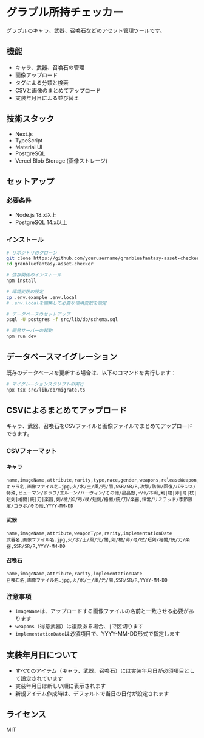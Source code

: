 # グラブル所持チェッカー

グラブルのキャラ、武器、召喚石などのアセット管理ツールです。

## 機能

- キャラ、武器、召喚石の管理
- 画像アップロード
- タグによる分類と検索
- CSVと画像のまとめてアップロード
- 実装年月日による並び替え

## 技術スタック

- Next.js
- TypeScript
- Material UI
- PostgreSQL
- Vercel Blob Storage (画像ストレージ)

## セットアップ

### 必要条件

- Node.js 18.x以上
- PostgreSQL 14.x以上

### インストール

```bash
# リポジトリのクローン
git clone https://github.com/yourusername/granbluefantasy-asset-checker.git
cd granbluefantasy-asset-checker

# 依存関係のインストール
npm install

# 環境変数の設定
cp .env.example .env.local
# .env.localを編集して必要な環境変数を設定

# データベースのセットアップ
psql -U postgres -f src/lib/db/schema.sql

# 開発サーバーの起動
npm run dev
```

## データベースマイグレーション

既存のデータベースを更新する場合は、以下のコマンドを実行します：

```bash
# マイグレーションスクリプトの実行
npx tsx src/lib/db/migrate.ts
```

## CSVによるまとめてアップロード

キャラ、武器、召喚石をCSVファイルと画像ファイルでまとめてアップロードできます。

### CSVフォーマット

#### キャラ
```csv
name,imageName,attribute,rarity,type,race,gender,weapons,releaseWeapon,obtainMethod,implementationDate
キャラ名,画像ファイル名.jpg,火/水/土/風/光/闇,SSR/SR/R,攻撃/防御/回復/バランス/特殊,ヒューマン/ドラフ/エルーン/ハーヴィン/その他/星晶獣,♂/♀/不明,剣|槍|斧|弓|杖|短剣|格闘|銃|刀|楽器,剣/槍/斧/弓/杖/短剣/格闘/銃/刀/楽器,恒常/リミテッド/季節限定/コラボ/その他,YYYY-MM-DD
```

#### 武器
```csv
name,imageName,attribute,weaponType,rarity,implementationDate
武器名,画像ファイル名.jpg,火/水/土/風/光/闇,剣/槍/斧/弓/杖/短剣/格闘/銃/刀/楽器,SSR/SR/R,YYYY-MM-DD
```

#### 召喚石
```csv
name,imageName,attribute,rarity,implementationDate
召喚石名,画像ファイル名.jpg,火/水/土/風/光/闇,SSR/SR/R,YYYY-MM-DD
```

### 注意事項

- `imageName`は、アップロードする画像ファイルの名前と一致させる必要があります
- `weapons`（得意武器）は複数ある場合、`|`で区切ります
- `implementationDate`は必須項目で、YYYY-MM-DD形式で指定します

## 実装年月日について

- すべてのアイテム（キャラ、武器、召喚石）には実装年月日が必須項目として設定されています
- 実装年月日は新しい順に表示されます
- 新規アイテム作成時は、デフォルトで当日の日付が設定されます

## ライセンス

MIT

